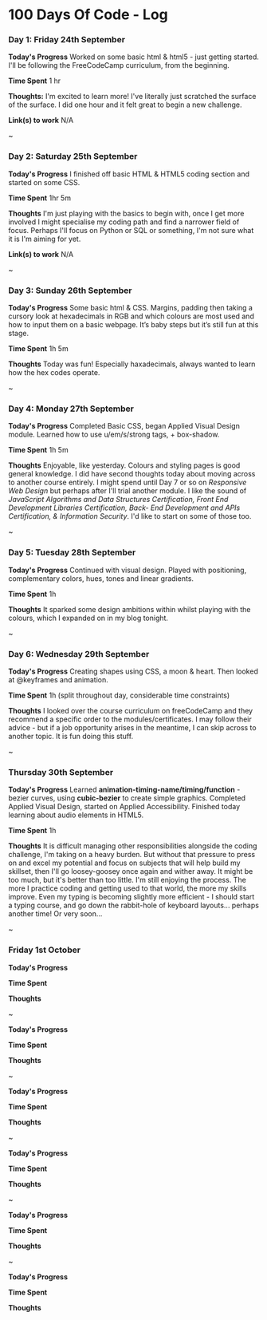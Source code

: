 # 100 Days Of Code - Log

### Day 1: Friday 24th September

**Today's Progress** Worked on some basic html & html5 - just getting started. I'll be following the FreeCodeCamp curriculum, from the beginning.

**Time Spent** 1 hr

**Thoughts:** I'm excited to learn more! I've literally just scratched the surface of the surface. I did one hour and it felt great to begin a new challenge.

**Link(s) to work** N/A

~

### Day 2: Saturday 25th September

**Today's Progress** I finished off basic HTML & HTML5 coding section and started on some CSS.

**Time Spent** 1hr 5m

**Thoughts** I'm just playing with the basics to begin with, once I get more involved I might specialise my coding path and find a narrower field of focus. Perhaps I'll focus on Python or SQL or something, I'm not sure what it is I'm aiming for yet.

**Link(s) to work** N/A

~

### Day 3: Sunday 26th September

**Today's Progress** Some basic html & CSS. Margins, padding then taking a cursory look at hexadecimals in RGB and which colours are most used and how to input them on a basic webpage. It’s baby steps but it’s still fun at this stage.

**Time Spent** 1h 5m

**Thoughts** Today was fun! Especially haxadecimals, always wanted to learn how the hex codes operate.

~

### Day 4: Monday 27th September

**Today's Progress** Completed Basic CSS, began Applied Visual Design module. Learned how to use u/em/s/strong tags, + box-shadow.

**Time Spent** 1h 5m

**Thoughts** Enjoyable, like yesterday. Colours and styling pages is good general knowledge. I did have second thoughts today about moving across to another course entirely. I might spend until Day 7 or so on <em>Responsive Web Design</em> but perhaps after I'll trial another module. I like the sound of <em>JavaScript Algorithms and Data Structures Certification, Front End Development Libraries Certification, Back- End Development and APIs Certification, & Information Security</em>. I'd like to start on some of those too.

~

### Day 5: Tuesday 28th September

**Today's Progress** Continued with visual design. Played with positioning, complementary colors, hues, tones and linear gradients.

**Time Spent** 1h

**Thoughts** It sparked some design ambitions within whilst playing with the colours, which I expanded on in my blog tonight.

~

### Day 6: Wednesday 29th September

**Today's Progress** Creating shapes using CSS, a moon & heart. Then looked at @keyframes and animation.

**Time Spent** 1h (split throughout day, considerable time constraints)

**Thoughts** I looked over the course curriculum on freeCodeCamp and they recommend a specific order to the modules/certificates. I may follow their advice - but if a job opportunity arises in the meantime, I can skip across to another topic. It is fun doing this stuff.

~

### Thursday 30th September

**Today's Progress** Learned <b>animation-timing-name/timing/function</b> - bezier curves, using <b>cubic-bezier</b> to create simple graphics. Completed Applied Visual Design, started on Applied Accessibility. Finished today learning about audio elements in HTML5.

**Time Spent** 1h

**Thoughts** It is difficult managing other responsibilities alongside the coding challenge, I'm taking on a heavy burden. But without that pressure to press on and excel my potential and focus on subjects that will help build my skillset, then I'll go loosey-goosey once again and wither away. It might be too much, but it's better than too little. I'm still enjoying the process. The more I practice coding and getting used to that world, the more my skills improve. Even my typing is becoming slightly more efficient - I should start a typing course, and go down the rabbit-hole of keyboard layouts... perhaps another time! Or very soon...

~

### Friday 1st October

**Today's Progress**

**Time Spent**

**Thoughts**

~



**Today's Progress**

**Time Spent**

**Thoughts**

~



**Today's Progress**

**Time Spent**

**Thoughts**

~



**Today's Progress**

**Time Spent**

**Thoughts**

~



**Today's Progress**

**Time Spent**

**Thoughts**

~



**Today's Progress**

**Time Spent**

**Thoughts**
